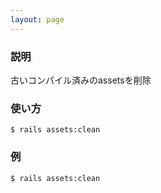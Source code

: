 ```yaml
---
layout: page
---
```


### 説明

古いコンパイル済みのassetsを削除

### 使い方

    $ rails assets:clean

### 例

    $ rails assets:clean
